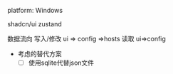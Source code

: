 platform: Windows


shadcn/ui
zustand

数据流向
写入/修改
ui => config =>hosts
读取
ui=>config


+ 考虑的替代方案
  -[ ] 使用sqlite代替json文件